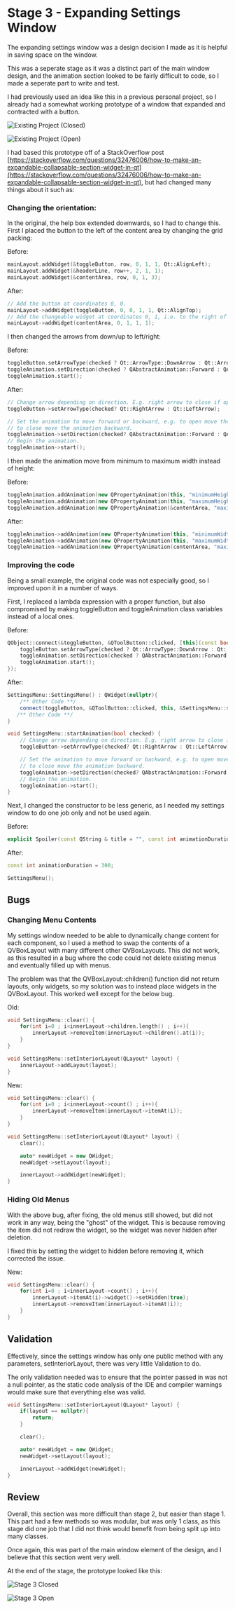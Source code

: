 # Stage 3 - Expanding Settings Window

The expanding settings window was a design decision I made as it is helpful in saving
space on the window.

This was a seperate stage as it was a distinct part of the main window design, and the animation section
looked to be fairly difficult to code, so I made a seperate part to write and test.

I had previously used an idea like this in a previous personal project, so I already had a somewhat working prototype
of a window that expanded and contracted with a button.

![Existing Project (Closed)](images/settings_existing_closed.png)

![Existing Project (Open)](images/settings_existing_open.png)

I had based this prototype off of a StackOverflow post [https://stackoverflow.com/questions/32476006/how-to-make-an-expandable-collapsable-section-widget-in-qt](https://stackoverflow.com/questions/32476006/how-to-make-an-expandable-collapsable-section-widget-in-qt), but had changed many things
about it such as:

### Changing the orientation:

In the original, the help box extended downwards, so I had to change this. First I placed the button to the left of the
content area by changing the grid packing:

Before:

```cpp
mainLayout.addWidget(&toggleButton, row, 0, 1, 1, Qt::AlignLeft);
mainLayout.addWidget(&headerLine, row++, 2, 1, 1);
mainLayout.addWidget(&contentArea, row, 0, 1, 3);
```

After:

```cpp
// Add the button at coordinates 0, 0.
mainLayout->addWidget(toggleButton, 0, 0, 1, 1, Qt::AlignTop);
// Add the changeable widget at coordinates 0, 1, i.e. to the right of the button.
mainLayout->addWidget(contentArea, 0, 1, 1, 1);
```

I then changed the arrows from down/up to left/right:

Before:

```cpp
toggleButton.setArrowType(checked ? Qt::ArrowType::DownArrow : Qt::ArrowType::RightArrow);
toggleAnimation.setDirection(checked ? QAbstractAnimation::Forward : QAbstractAnimation::Backward);
toggleAnimation.start();
```

After:

```cpp
// Change arrow depending on direction. E.g. right arrow to close if open, left arrow to open if closed.
toggleButton->setArrowType(checked? Qt::RightArrow : Qt::LeftArrow);

// Set the animation to move forward or backward, e.g. to open move the animation forward,
// to close move the animation backward.
toggleAnimation->setDirection(checked? QAbstractAnimation::Forward : QAbstractAnimation::Backward);
// Begin the animation.
toggleAnimation->start();
```

I then made the animation move from minimum to maximum width instead of height:

Before:

```cpp
toggleAnimation.addAnimation(new QPropertyAnimation(this, "minimumHeight"));
toggleAnimation.addAnimation(new QPropertyAnimation(this, "maximumHeight"));
toggleAnimation.addAnimation(new QPropertyAnimation(&contentArea, "maximumHeight"));
```

After:

```cpp
toggleAnimation->addAnimation(new QPropertyAnimation(this, "minimumWidth"));
toggleAnimation->addAnimation(new QPropertyAnimation(this, "maximumWidth"));
toggleAnimation->addAnimation(new QPropertyAnimation(contentArea, "maximumWidth"));
```

### Improving the code

Being a small example, the original code was not especially good, so I improved upon it in a number of ways.

First, I replaced a lambda expression with a proper function, but also compromised by making toggleButton and toggleAnimation class
variables instead of a local ones.

Before:

```cpp
QObject::connect(&toggleButton, &QToolButton::clicked, [this](const bool checked) {
    toggleButton.setArrowType(checked ? Qt::ArrowType::DownArrow : Qt::ArrowType::RightArrow);
    toggleAnimation.setDirection(checked ? QAbstractAnimation::Forward : QAbstractAnimation::Backward);
    toggleAnimation.start();
});
```

After:

```cpp
SettingsMenu::SettingsMenu() : QWidget(nullptr){
    /** Other Code **/
    connect(toggleButton, &QToolButton::clicked, this, &SettingsMenu::startAnimation);
   /** Other Code **/
}

void SettingsMenu::startAnimation(bool checked) {
    // Change arrow depending on direction. E.g. right arrow to close if open, left arrow to open if closed.
    toggleButton->setArrowType(checked? Qt::RightArrow : Qt::LeftArrow);

    // Set the animation to move forward or backward, e.g. to open move the animation forward,
    // to close move the animation backward.
    toggleAnimation->setDirection(checked? QAbstractAnimation::Forward : QAbstractAnimation::Backward);
    // Begin the animation.
    toggleAnimation->start();
}
```

Next, I changed the constructor to be less generic, as I needed my settings window to do one job only and not be used again.

Before:

```cpp
explicit Spoiler(const QString & title = "", const int animationDuration = 300, QWidget *parent = 0);
```

After:

```cpp
const int animationDuration = 300;

SettingsMenu();
```

## Bugs

### Changing Menu Contents

My settings window needed to be able to dynamically change content for each component, so I used a method to swap the contents of
a QVBoxLayout with many different other QVBoxLayouts. This did not work, as this resulted in a bug where the code could not delete existing menus
and eventually filled up with menus.

The problem was that the QVBoxLayout::children() function did not return layouts, only widgets, so my solution was to instead place
widgets in the QVBoxLayout. This worked well except for the below bug.

Old:

```cpp
void SettingsMenu::clear() {
    for(int i=0 ; i<innerLayout->children.length() ; i++){
        innerLayout->removeItem(innerLayout->children().at(i));
    }
}

void SettingsMenu::setInteriorLayout(QLayout* layout) {
    innerLayout->addLayout(layout);
}
```

New:

```cpp
void SettingsMenu::clear() {
    for(int i=0 ; i<innerLayout->count() ; i++){
        innerLayout->removeItem(innerLayout->itemAt(i));
    }
}

void SettingsMenu::setInteriorLayout(QLayout* layout) {
    clear();

    auto* newWidget = new QWidget;
    newWidget->setLayout(layout);

    innerLayout->addWidget(newWidget);
}
```

### Hiding Old Menus

With the above bug, after fixing, the old menus still showed, but did not work in any way, being the "ghost" of the widget.
This is because removing the item did not redraw the widget, so the widget was never hidden after deletion.

I fixed this by setting the widget to hidden before removing it, which corrected the issue.

New:

```cpp
void SettingsMenu::clear() {
    for(int i=0 ; i<innerLayout->count() ; i++){
        innerLayout->itemAt(i)->widget()->setHidden(true);
        innerLayout->removeItem(innerLayout->itemAt(i));
    }
}
```

## Validation

Effectively, since the settings window has only one public method with any parameters, setInteriorLayout, there was very little Validation to do.

The only validation needed was to ensure that the pointer passed in was not a null pointer, as the static code analysis of the IDE and compiler warnings would make sure that everything else was valid.

```cpp
void SettingsMenu::setInteriorLayout(QLayout* layout) {
    if(layout == nullptr){
        return;
    }

    clear();

    auto* newWidget = new QWidget;
    newWidget->setLayout(layout);

    innerLayout->addWidget(newWidget);
}
```

## Review

Overall, this section was more difficult than stage 2, but easier than stage 1. This part had a few methods so was modular,
but was only 1 class, as this stage did one job that I did not think would benefit from being split up into many classes.

Once again, this was part of the main window element of the design, and I believe that this section went very well.

At the end of the stage, the prototype looked like this:

![Stage 3 Closed](images/stage3_closed.png)

![Stage 3 Open](images/stage3_open.png)
